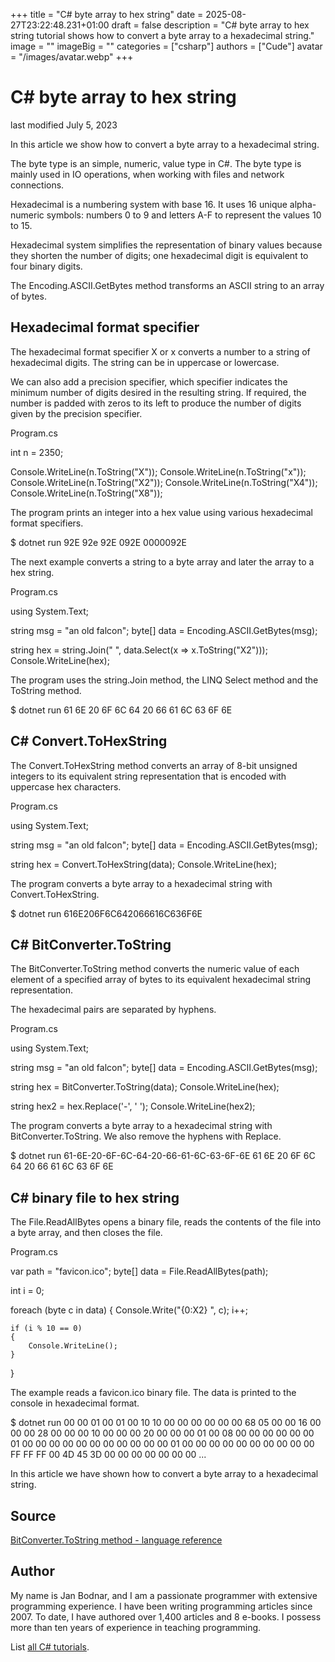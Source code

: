 +++
title = "C# byte array to hex string"
date = 2025-08-27T23:22:48.231+01:00
draft = false
description = "C# byte array to hex string tutorial shows how to convert a byte array to a hexadecimal string."
image = ""
imageBig = ""
categories = ["csharp"]
authors = ["Cude"]
avatar = "/images/avatar.webp"
+++

# C# byte array to hex string

last modified July 5, 2023

 

In this article we show how to convert a byte array to a hexadecimal string.

The byte type is an simple, numeric, value type in C#.
The byte type is mainly used in IO operations, when working with
files and network connections.

Hexadecimal is a numbering system with base 16. It uses 16 unique alpha-numeric
symbols:  numbers 0 to 9 and letters A-F to represent the values 10 to 15.

Hexadecimal system simplifies the representation of binary values because they
shorten the number of digits; one hexadecimal digit is equivalent to four binary
digits.

The Encoding.ASCII.GetBytes method transforms an ASCII string to an
array of bytes.

## Hexadecimal format specifier

The hexadecimal format specifier X or x converts a number to a string of
hexadecimal digits. The string can be in uppercase or lowercase.

We can also add a precision specifier, which specifier indicates the minimum
number of digits desired in the resulting string. If required, the number is
padded with zeros to its left to produce the number of digits given by the
precision specifier.

Program.cs
  

int n = 2350;

Console.WriteLine(n.ToString("X"));
Console.WriteLine(n.ToString("x"));
Console.WriteLine(n.ToString("X2"));
Console.WriteLine(n.ToString("X4"));
Console.WriteLine(n.ToString("X8"));

The program prints an integer into a hex value using various hexadecimal format 
specifiers.

$ dotnet run
92E
92e
92E
092E
0000092E

The next example converts a string to a byte array and later the array to 
a hex string.

Program.cs
  

using System.Text;

string msg = "an old falcon";
byte[] data = Encoding.ASCII.GetBytes(msg);

string hex = string.Join(" ", data.Select(x =&gt; x.ToString("X2")));
Console.WriteLine(hex);

The program uses the string.Join method, the LINQ Select 
method and the ToString method.

$ dotnet run 
61 6E 20 6F 6C 64 20 66 61 6C 63 6F 6E

## C# Convert.ToHexString

The Convert.ToHexString method converts an array of 8-bit unsigned
integers to its equivalent string representation that is encoded with uppercase
hex characters.

Program.cs
  

using System.Text;

string msg = "an old falcon";
byte[] data = Encoding.ASCII.GetBytes(msg);

string hex = Convert.ToHexString(data);
Console.WriteLine(hex);

The program converts a byte array to a hexadecimal string with
Convert.ToHexString.

$ dotnet run
616E206F6C642066616C636F6E

## C# BitConverter.ToString

The BitConverter.ToString method converts the numeric value of each
element of a specified array of bytes to its equivalent hexadecimal string
representation.

The hexadecimal pairs are separated by hyphens.

Program.cs
  

using System.Text;

string msg = "an old falcon";
byte[] data = Encoding.ASCII.GetBytes(msg);

string hex = BitConverter.ToString(data);
Console.WriteLine(hex);

string hex2 = hex.Replace('-', ' ');
Console.WriteLine(hex2);

The program converts a byte array to a hexadecimal string with
BitConverter.ToString. We also remove the hyphens with
Replace.

$ dotnet run
61-6E-20-6F-6C-64-20-66-61-6C-63-6F-6E
61 6E 20 6F 6C 64 20 66 61 6C 63 6F 6E

## C# binary file to hex string

The File.ReadAllBytes opens a binary file, reads the contents of
the file into a byte array, and then closes the file.

Program.cs
  

var path = "favicon.ico";
byte[] data = File.ReadAllBytes(path);

int i = 0;

foreach (byte c in data)
{
    Console.Write("{0:X2} ", c);
    i++;

    if (i % 10 == 0)
    {
        Console.WriteLine();
    }
}

The example reads a favicon.ico binary file. The data is printed to the console
in hexadecimal format.

$ dotnet run
00 00 01 00 01 00 10 10 00 00
00 00 00 00 68 05 00 00 16 00
00 00 28 00 00 00 10 00 00 00
20 00 00 00 01 00 08 00 00 00
00 00 00 01 00 00 00 00 00 00
00 00 00 00 00 01 00 00 00 00
00 00 00 00 00 00 FF FF FF 00
4D 45 3D 00 00 00 00 00 00 00
...

In this article we have shown how to convert a byte array to a hexadecimal
string.

## Source

[BitConverter.ToString method - language reference](https://learn.microsoft.com/en-us/dotnet/api/system.bitconverter.tostring?view=net-8.0)

## Author

My name is Jan Bodnar, and I am a passionate programmer with extensive
programming experience. I have been writing programming articles since 2007.
To date, I have authored over 1,400 articles and 8 e-books. I possess more
than ten years of experience in teaching programming.

List [all C# tutorials](/csharp/).